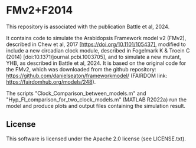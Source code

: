 # FMv2+F2014
This repository is associated with the publication Battle et al, 2024.

It contains code to simulate the Arabidopsis Framework model v2 (FMv2), described in Chew et al, 2017 [https://doi.org/10.1101/105437], modified to include a new circadian clock module, described in Fogelmark K & Troein C (2014) [doi:10.1371/journal.pcbi.1003705], and to simulate a new mutant, YHB, as described in Battle et al, 2024. It is based on the original code for the FMv2, which was downloaded from the github repository: https://github.com/danielseaton/frameworkmodel/ (FAIRDOM link: https://fairdomhub.org/models/248).

The scripts "Clock_Comparison_between_models.m" and "Hyp_Fl_comparison_for_two_clock_models.m" (MATLAB R2022a) run the model and produce plots and output files containing the simulation result.


## License

This software is licensed under the Apache 2.0 license (see LICENSE.txt).
